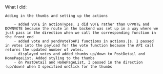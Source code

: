What I did: 

    Adding in the thumbs and setting up the actions

        - added VOTE in actionTypes. I did VOTE rather than UPVOTE and DOWNVOTE because the route in the backend was set up in a way where we just pass in the direction when we call the corresponding function in the front end 
        - added vote and sendVoteToAPI functions in actions.js. I passed in votes into the payload for the vote function because the API call returns the updated number of votes.  
        - displayed votes and added thumbs up/down to PostDetail and HomePageList. Added styling to the thumbs
        - on PostDetail and HomePageList, I passed in the direction (up/down) when I specified onClick for the thumbs

